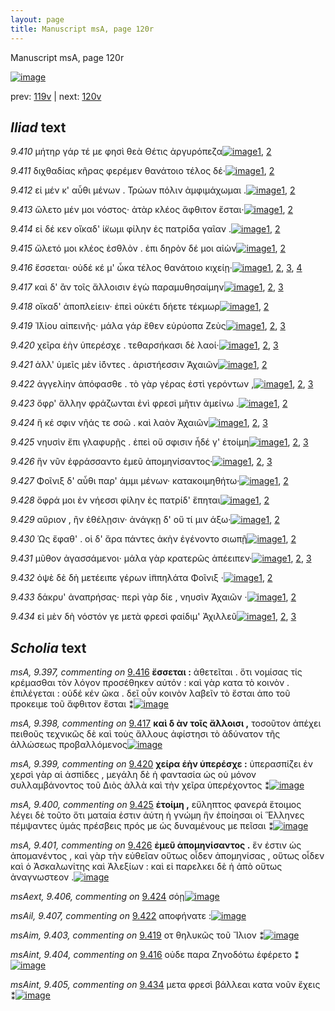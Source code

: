 ```yaml
---
layout: page
title: Manuscript msA, page 120r
---
```


Manuscript msA, page 120r

[![image](http://www.homermultitext.org/iipsrv?OBJ=IIP,1.0&FIF=/project/homer/pyramidal/deepzoom/hmt/vaimg/2017a/VA120RN_0292.tif&WID=100&CVT=JPEG)](http://www.homermultitext.org/ict2/?urn=urn:cite2:hmt:vaimg.2017a:VA120RN_0292)

prev:  [119v](../119v) | next:  [120v](../120v)

## *Iliad* text

*9.410* <a id="9.410"/> μήτηρ γάρ τέ με φησὶ θεὰ Θέτις ἀργυρόπεζα[![image](http://www.homermultitext.org/iipsrv?OBJ=IIP,1.0&FIF=/project/homer/pyramidal/deepzoom/hmt/vaimg/2017a/VA120RN_0292.tif&RGN=0.1832,0.2036,0.4004,0.0308&WID=1000&CVT=JPEG)](http://www.homermultitext.org/ict2/?urn=urn:cite2:hmt:vaimg.2017a:VA120RN_0292@0.1832,0.2036,0.4004,0.0308)[1](#msA_9.667), [2](#msA_9.1)

*9.411* <a id="9.411"/> διχθαδίας κῆρας φερέμεν θανάτοιο τέλος δέ·[![image](http://www.homermultitext.org/iipsrv?OBJ=IIP,1.0&FIF=/project/homer/pyramidal/deepzoom/hmt/vaimg/2017a/VA120RN_0292.tif&RGN=0.1842,0.2246,0.4004,0.0308&WID=1000&CVT=JPEG)](http://www.homermultitext.org/ict2/?urn=urn:cite2:hmt:vaimg.2017a:VA120RN_0292@0.1842,0.2246,0.4004,0.0308)[1](#msA_9.667), [2](#msA_9.1)

*9.412* <a id="9.412"/> εἰ μέν κ' αὖθι μένων . Τρώων πόλιν ἀμφιμάχωμαι .[![image](http://www.homermultitext.org/iipsrv?OBJ=IIP,1.0&FIF=/project/homer/pyramidal/deepzoom/hmt/vaimg/2017a/VA120RN_0292.tif&RGN=0.1812,0.2442,0.4284,0.0278&WID=1000&CVT=JPEG)](http://www.homermultitext.org/ict2/?urn=urn:cite2:hmt:vaimg.2017a:VA120RN_0292@0.1812,0.2442,0.4284,0.0278)[1](#msA_9.667), [2](#msA_9.1)

*9.413* <a id="9.413"/> ὤλετο μέν μοι νόστος· ἀτὰρ κλέος ἄφθιτον ἔσται·[![image](http://www.homermultitext.org/iipsrv?OBJ=IIP,1.0&FIF=/project/homer/pyramidal/deepzoom/hmt/vaimg/2017a/VA120RN_0292.tif&RGN=0.1782,0.2675,0.4284,0.021&WID=1000&CVT=JPEG)](http://www.homermultitext.org/ict2/?urn=urn:cite2:hmt:vaimg.2017a:VA120RN_0292@0.1782,0.2675,0.4284,0.021)[1](#msA_9.667), [2](#msA_9.1)

*9.414* <a id="9.414"/> εἰ δέ κεν οἴκαδ' ί̈κωμι φίλην ἐς πατρίδα γαῖαν .[![image](http://www.homermultitext.org/iipsrv?OBJ=IIP,1.0&FIF=/project/homer/pyramidal/deepzoom/hmt/vaimg/2017a/VA120RN_0292.tif&RGN=0.1762,0.2855,0.4284,0.021&WID=1000&CVT=JPEG)](http://www.homermultitext.org/ict2/?urn=urn:cite2:hmt:vaimg.2017a:VA120RN_0292@0.1762,0.2855,0.4284,0.021)[1](#msA_9.667), [2](#msA_9.1)

*9.415* <a id="9.415"/> ὤλετό μοι κλέος ἐσθλὸν . ἐπι δηρὸν δέ μοι αἰὼν[![image](http://www.homermultitext.org/iipsrv?OBJ=IIP,1.0&FIF=/project/homer/pyramidal/deepzoom/hmt/vaimg/2017a/VA120RN_0292.tif&RGN=0.1752,0.3043,0.4284,0.021&WID=1000&CVT=JPEG)](http://www.homermultitext.org/ict2/?urn=urn:cite2:hmt:vaimg.2017a:VA120RN_0292@0.1752,0.3043,0.4284,0.021)[1](#msA_9.667), [2](#msA_9.1)

*9.416* <a id="9.416"/> ἔσσεται· οὐδέ κέ μ' ὦκα τέλος θανάτοιο κιχείῃ·[![image](http://www.homermultitext.org/iipsrv?OBJ=IIP,1.0&FIF=/project/homer/pyramidal/deepzoom/hmt/vaimg/2017a/VA120RN_0292.tif&RGN=0.1752,0.3231,0.4284,0.021&WID=1000&CVT=JPEG)](http://www.homermultitext.org/ict2/?urn=urn:cite2:hmt:vaimg.2017a:VA120RN_0292@0.1752,0.3231,0.4284,0.021)[1](#msA_9.667), [2](#msA_9.397), [3](#msAint_9.404), [4](#msA_9.1)

*9.417* <a id="9.417"/> καὶ δ' ἂν τοῖς ἄλλοισιν ἐγὼ παραμυθησαίμην[![image](http://www.homermultitext.org/iipsrv?OBJ=IIP,1.0&FIF=/project/homer/pyramidal/deepzoom/hmt/vaimg/2017a/VA120RN_0292.tif&RGN=0.1722,0.3403,0.4284,0.021&WID=1000&CVT=JPEG)](http://www.homermultitext.org/ict2/?urn=urn:cite2:hmt:vaimg.2017a:VA120RN_0292@0.1722,0.3403,0.4284,0.021)[1](#msA_9.667), [2](#msA_9.1), [3](#msA_9.398)

*9.418* <a id="9.418"/> οἴκαδ' ἀποπλείειν· ἐπεὶ οὐκέτι δήετε τέκμωρ[![image](http://www.homermultitext.org/iipsrv?OBJ=IIP,1.0&FIF=/project/homer/pyramidal/deepzoom/hmt/vaimg/2017a/VA120RN_0292.tif&RGN=0.1712,0.3606,0.4284,0.021&WID=1000&CVT=JPEG)](http://www.homermultitext.org/ict2/?urn=urn:cite2:hmt:vaimg.2017a:VA120RN_0292@0.1712,0.3606,0.4284,0.021)[1](#msA_9.667), [2](#msA_9.1)

*9.419* <a id="9.419"/> Ἰ̈λίου αἰπεινῆς· μάλα γάρ ἕθεν εὐρύοπα Ζεὺς[![image](http://www.homermultitext.org/iipsrv?OBJ=IIP,1.0&FIF=/project/homer/pyramidal/deepzoom/hmt/vaimg/2017a/VA120RN_0292.tif&RGN=0.1682,0.3817,0.4284,0.021&WID=1000&CVT=JPEG)](http://www.homermultitext.org/ict2/?urn=urn:cite2:hmt:vaimg.2017a:VA120RN_0292@0.1682,0.3817,0.4284,0.021)[1](#msA_9.667), [2](#msAim_9.403), [3](#msA_9.1)

*9.420* <a id="9.420"/> χεῖρα ἑὴν ὑπερέσχε . τεθαρσήκασι δὲ λαοί·[![image](http://www.homermultitext.org/iipsrv?OBJ=IIP,1.0&FIF=/project/homer/pyramidal/deepzoom/hmt/vaimg/2017a/VA120RN_0292.tif&RGN=0.1662,0.4012,0.4284,0.021&WID=1000&CVT=JPEG)](http://www.homermultitext.org/ict2/?urn=urn:cite2:hmt:vaimg.2017a:VA120RN_0292@0.1662,0.4012,0.4284,0.021)[1](#msA_9.667), [2](#msA_9.399), [3](#msA_9.1)

*9.421* <a id="9.421"/> ἀλλ' ὑμεῖς μὲν ἰ̈όντες . ἀριστήεσσιν Ἀχαιῶν[![image](http://www.homermultitext.org/iipsrv?OBJ=IIP,1.0&FIF=/project/homer/pyramidal/deepzoom/hmt/vaimg/2017a/VA120RN_0292.tif&RGN=0.1622,0.417,0.4284,0.021&WID=1000&CVT=JPEG)](http://www.homermultitext.org/ict2/?urn=urn:cite2:hmt:vaimg.2017a:VA120RN_0292@0.1622,0.417,0.4284,0.021)[1](#msA_9.667), [2](#msA_9.1)

*9.422* <a id="9.422"/> ἀγγελίην ἀπόφασθε . τὸ γὰρ γέρας ἐστὶ γερόντων ,[![image](http://www.homermultitext.org/iipsrv?OBJ=IIP,1.0&FIF=/project/homer/pyramidal/deepzoom/hmt/vaimg/2017a/VA120RN_0292.tif&RGN=0.1622,0.4395,0.4284,0.021&WID=1000&CVT=JPEG)](http://www.homermultitext.org/ict2/?urn=urn:cite2:hmt:vaimg.2017a:VA120RN_0292@0.1622,0.4395,0.4284,0.021)[1](#msA_9.667), [2](#msAil_9.407), [3](#msA_9.1)

*9.423* <a id="9.423"/> ὄφρ' ἄλλην φράζωνται ἐνὶ φρεσὶ μῆτιν ἀμείνω .[![image](http://www.homermultitext.org/iipsrv?OBJ=IIP,1.0&FIF=/project/homer/pyramidal/deepzoom/hmt/vaimg/2017a/VA120RN_0292.tif&RGN=0.1702,0.4606,0.4284,0.021&WID=1000&CVT=JPEG)](http://www.homermultitext.org/ict2/?urn=urn:cite2:hmt:vaimg.2017a:VA120RN_0292@0.1702,0.4606,0.4284,0.021)[1](#msA_9.667), [2](#msA_9.1)

*9.424* <a id="9.424"/> ἥ κέ σφιν νῆάς τε σοῶ . καὶ λαὸν Ἀχαιῶν[![image](http://www.homermultitext.org/iipsrv?OBJ=IIP,1.0&FIF=/project/homer/pyramidal/deepzoom/hmt/vaimg/2017a/VA120RN_0292.tif&RGN=0.1682,0.4771,0.4284,0.021&WID=1000&CVT=JPEG)](http://www.homermultitext.org/ict2/?urn=urn:cite2:hmt:vaimg.2017a:VA120RN_0292@0.1682,0.4771,0.4284,0.021)[1](#msA_9.667), [2](#msAext_9.406), [3](#msA_9.1)

*9.425* <a id="9.425"/> νηυσὶν ἔπι γλαφυρῇς . ἐπεὶ οὔ σφισιν ἧδέ γ' ἑτοίμη[![image](http://www.homermultitext.org/iipsrv?OBJ=IIP,1.0&FIF=/project/homer/pyramidal/deepzoom/hmt/vaimg/2017a/VA120RN_0292.tif&RGN=0.1632,0.4966,0.4284,0.021&WID=1000&CVT=JPEG)](http://www.homermultitext.org/ict2/?urn=urn:cite2:hmt:vaimg.2017a:VA120RN_0292@0.1632,0.4966,0.4284,0.021)[1](#msA_9.667), [2](#msA_9.400), [3](#msA_9.1)

*9.426* <a id="9.426"/> ἣν νῦν ἐφράσσαντο ἐμεῦ ἀπομηνίσαντος·[![image](http://www.homermultitext.org/iipsrv?OBJ=IIP,1.0&FIF=/project/homer/pyramidal/deepzoom/hmt/vaimg/2017a/VA120RN_0292.tif&RGN=0.1612,0.5139,0.4284,0.021&WID=1000&CVT=JPEG)](http://www.homermultitext.org/ict2/?urn=urn:cite2:hmt:vaimg.2017a:VA120RN_0292@0.1612,0.5139,0.4284,0.021)[1](#msA_9.667), [2](#msA_9.401), [3](#msA_9.1)

*9.427* <a id="9.427"/> Φοῖνιξ δ' αὖθι παρ' άμμι μένων· κατακοιμηθήτω·[![image](http://www.homermultitext.org/iipsrv?OBJ=IIP,1.0&FIF=/project/homer/pyramidal/deepzoom/hmt/vaimg/2017a/VA120RN_0292.tif&RGN=0.1762,0.5349,0.4434,0.021&WID=1000&CVT=JPEG)](http://www.homermultitext.org/ict2/?urn=urn:cite2:hmt:vaimg.2017a:VA120RN_0292@0.1762,0.5349,0.4434,0.021)[1](#msA_9.667), [2](#msA_9.1)

*9.428* <a id="9.428"/> ὄφρά μοι ἐν νήεσσι φίλην ἐς πατρίδ' ἕπηται[![image](http://www.homermultitext.org/iipsrv?OBJ=IIP,1.0&FIF=/project/homer/pyramidal/deepzoom/hmt/vaimg/2017a/VA120RN_0292.tif&RGN=0.1732,0.5537,0.4434,0.021&WID=1000&CVT=JPEG)](http://www.homermultitext.org/ict2/?urn=urn:cite2:hmt:vaimg.2017a:VA120RN_0292@0.1732,0.5537,0.4434,0.021)[1](#msA_9.667), [2](#msA_9.1)

*9.429* <a id="9.429"/> αὔριον , ἢν ἐθέλῃσιν· ἀνάγκῃ δ' οὔ τί μιν άξω·[![image](http://www.homermultitext.org/iipsrv?OBJ=IIP,1.0&FIF=/project/homer/pyramidal/deepzoom/hmt/vaimg/2017a/VA120RN_0292.tif&RGN=0.1712,0.5748,0.4434,0.021&WID=1000&CVT=JPEG)](http://www.homermultitext.org/ict2/?urn=urn:cite2:hmt:vaimg.2017a:VA120RN_0292@0.1712,0.5748,0.4434,0.021)[1](#msA_9.667), [2](#msA_9.1)

*9.430* <a id="9.430"/> Ὡς ἔφαθ' . οἱ δ' ἄρα πάντες ἀκὴν ἐγένοντο σιωπῇ[![image](http://www.homermultitext.org/iipsrv?OBJ=IIP,1.0&FIF=/project/homer/pyramidal/deepzoom/hmt/vaimg/2017a/VA120RN_0292.tif&RGN=0.1712,0.595,0.4434,0.021&WID=1000&CVT=JPEG)](http://www.homermultitext.org/ict2/?urn=urn:cite2:hmt:vaimg.2017a:VA120RN_0292@0.1712,0.595,0.4434,0.021)[1](#msA_9.667), [2](#msA_9.1)

*9.431* <a id="9.431"/> μῦθον ἀγασσάμενοι· μάλα γὰρ κρατερῶς ἀπέειπεν·[![image](http://www.homermultitext.org/iipsrv?OBJ=IIP,1.0&FIF=/project/homer/pyramidal/deepzoom/hmt/vaimg/2017a/VA120RN_0292.tif&RGN=0.1702,0.6131,0.4434,0.021&WID=1000&CVT=JPEG)](http://www.homermultitext.org/ict2/?urn=urn:cite2:hmt:vaimg.2017a:VA120RN_0292@0.1702,0.6131,0.4434,0.021)[1](#msA_9.667), [2](#msA_9.402), [3](#msA_9.1)

*9.432* <a id="9.432"/> ὀψὲ δὲ δὴ μετέειπε γέρων ἱ̈ππηλάτα Φοῖνιξ ·[![image](http://www.homermultitext.org/iipsrv?OBJ=IIP,1.0&FIF=/project/homer/pyramidal/deepzoom/hmt/vaimg/2017a/VA120RN_0292.tif&RGN=0.1712,0.6319,0.4434,0.021&WID=1000&CVT=JPEG)](http://www.homermultitext.org/ict2/?urn=urn:cite2:hmt:vaimg.2017a:VA120RN_0292@0.1712,0.6319,0.4434,0.021)[1](#msA_9.667), [2](#msA_9.1)

*9.433* <a id="9.433"/> δάκρυ' ἀναπρήσας· περὶ γὰρ δίε , νηυσὶν Ἀχαιῶν ·[![image](http://www.homermultitext.org/iipsrv?OBJ=IIP,1.0&FIF=/project/homer/pyramidal/deepzoom/hmt/vaimg/2017a/VA120RN_0292.tif&RGN=0.1702,0.6491,0.4494,0.021&WID=1000&CVT=JPEG)](http://www.homermultitext.org/ict2/?urn=urn:cite2:hmt:vaimg.2017a:VA120RN_0292@0.1702,0.6491,0.4494,0.021)[1](#msA_9.667), [2](#msA_9.1)

*9.434* <a id="9.434"/> εἰ μὲν δὴ νόστόν γε μετὰ φρεσὶ φαίδιμ' Ἀχιλλεῦ[![image](http://www.homermultitext.org/iipsrv?OBJ=IIP,1.0&FIF=/project/homer/pyramidal/deepzoom/hmt/vaimg/2017a/VA120RN_0292.tif&RGN=0.1692,0.6679,0.4494,0.021&WID=1000&CVT=JPEG)](http://www.homermultitext.org/ict2/?urn=urn:cite2:hmt:vaimg.2017a:VA120RN_0292@0.1692,0.6679,0.4494,0.021)[1](#msA_9.667), [2](#msAint_9.405), [3](#msA_9.1)

## *Scholia* text

*msA, 9.397, commenting on* [9.416](#9.416)  <a id="msA_9.397"/> **ἔσσεται :** ἀθετεῖται . ὅτι νομίσας τίς κρέμασθαι τὸν λόγον προσέθηκεν αὐτόν : καὶ γὰρ κατα τὸ κοινὸν . ἐπιλέγεται : οὐδέ κέν ῶκα . δεῖ οὖν κοινὸν λαβεῖν τὸ ἔσται ἀπο τοῦ προκειμε τοῦ ἄφθιτον ἔσται ⁑[![image](http://www.homermultitext.org/iipsrv?OBJ=IIP,1.0&FIF=/project/homer/pyramidal/deepzoom/hmt/vaimg/2017a/VA120RN_0292.tif&RGN=0.6048,0.327,0.2133,0.0671&WID=1000&CVT=JPEG)](http://www.homermultitext.org/ict2/?urn=urn:cite2:hmt:vaimg.2017a:VA120RN_0292@0.6048,0.327,0.2133,0.0671)

*msA, 9.398, commenting on* [9.417](#9.417)  <a id="msA_9.398"/> **καὶ δ ὰν τοῖς ἄλλοισι ,** τοσοῦτον ἀπέχει πειθοῦς τεχνικῶς δὲ καὶ τοὺς ἄλλους ἀφίστησι τὸ ἀδύνατον τῆς ἁλλώσεως προβαλλόμενος[![image](http://www.homermultitext.org/iipsrv?OBJ=IIP,1.0&FIF=/project/homer/pyramidal/deepzoom/hmt/vaimg/2017a/VA120RN_0292.tif&RGN=0.593,0.3866,0.2143,0.042&WID=1000&CVT=JPEG)](http://www.homermultitext.org/ict2/?urn=urn:cite2:hmt:vaimg.2017a:VA120RN_0292@0.593,0.3866,0.2143,0.042)

*msA, 9.399, commenting on* [9.420](#9.420)  <a id="msA_9.399"/> **χείρα ἑὴν ὑπερέσχε :** ὑπερασπίζει ἐν χερσὶ γὰρ αἱ ἀσπίδες , μεγάλη δὲ ἡ φαντασία ὡς οὐ μόνον συλλαμβάνοντος τοῦ Διὸς ἀλλὰ καὶ τὴν χεῖρα ὑπερέχοντος ⁑[![image](http://www.homermultitext.org/iipsrv?OBJ=IIP,1.0&FIF=/project/homer/pyramidal/deepzoom/hmt/vaimg/2017a/VA120RN_0292.tif&RGN=0.5878,0.4241,0.2282,0.0532&WID=1000&CVT=JPEG)](http://www.homermultitext.org/ict2/?urn=urn:cite2:hmt:vaimg.2017a:VA120RN_0292@0.5878,0.4241,0.2282,0.0532)

*msA, 9.400, commenting on* [9.425](#9.425)  <a id="msA_9.400"/> **ἑτοίμη ,** εὔληπτος φανερά ἕτοιμος λέγει δὲ τοῦτο ὅτι ματαία ἐστιν ἁύτη ἡ γνώμη ἣν ἐποίησαι οἱ Ἕλληνες πέμψαντες ὑμάς πρέσβεις πρός με ὡς δυναμένους με πεῖσαι ⁑[![image](http://www.homermultitext.org/iipsrv?OBJ=IIP,1.0&FIF=/project/homer/pyramidal/deepzoom/hmt/vaimg/2017a/VA120RN_0292.tif&RGN=0.5865,0.4753,0.2323,0.0665&WID=1000&CVT=JPEG)](http://www.homermultitext.org/ict2/?urn=urn:cite2:hmt:vaimg.2017a:VA120RN_0292@0.5865,0.4753,0.2323,0.0665)

*msA, 9.401, commenting on* [9.426](#9.426)  <a id="msA_9.401"/> **ἐμεῦ ἀπομηνίσαντος .** ἕν ἐστιν ὡς ἀπομανέντος , καὶ γὰρ τὴν εὐθεῖαν οὕτως οἶδεν ἀπομηνίσας , οὕτως οἶδεν καὶ ὁ Ἀσκαλωνίτης καὶ Ἀλεξίων : καὶ εἰ παρελκει δὲ ἡ ἀπὸ οὕτως ἀναγνωστεον .[![image](http://www.homermultitext.org/iipsrv?OBJ=IIP,1.0&FIF=/project/homer/pyramidal/deepzoom/hmt/vaimg/2017a/VA120RN_0292.tif&RGN=0.6095,0.5473,0.2071,0.0735&WID=1000&CVT=JPEG)](http://www.homermultitext.org/ict2/?urn=urn:cite2:hmt:vaimg.2017a:VA120RN_0292@0.6095,0.5473,0.2071,0.0735)

*msAext, 9.406, commenting on* [9.424](#9.424)  <a id="msAext_9.406"/> σόῃ[![image](http://www.homermultitext.org/iipsrv?OBJ=IIP,1.0&FIF=/project/homer/pyramidal/deepzoom/hmt/vaimg/2017a/VA120RN_0292.tif&RGN=0.8699,0.4658,0.037,0.015&WID=1000&CVT=JPEG)](http://www.homermultitext.org/ict2/?urn=urn:cite2:hmt:vaimg.2017a:VA120RN_0292@0.8699,0.4658,0.037,0.015)

*msAil, 9.407, commenting on* [9.422](#9.422)  <a id="msAil_9.407"/> αποφήνατε :[![image](http://www.homermultitext.org/iipsrv?OBJ=IIP,1.0&FIF=/project/homer/pyramidal/deepzoom/hmt/vaimg/2017a/VA120RN_0292.tif&RGN=0.3133,0.4365,0.0561,0.009&WID=1000&CVT=JPEG)](http://www.homermultitext.org/ict2/?urn=urn:cite2:hmt:vaimg.2017a:VA120RN_0292@0.3133,0.4365,0.0561,0.009)

*msAim, 9.403, commenting on* [9.419](#9.419)  <a id="msAim_9.403"/> οτ θηλυκῶς τοῦ Ἴλιον ⁑[![image](http://www.homermultitext.org/iipsrv?OBJ=IIP,1.0&FIF=/project/homer/pyramidal/deepzoom/hmt/vaimg/2017a/VA120RN_0292.tif&RGN=0.5726,0.3764,0.03,0.0406&WID=1000&CVT=JPEG)](http://www.homermultitext.org/ict2/?urn=urn:cite2:hmt:vaimg.2017a:VA120RN_0292@0.5726,0.3764,0.03,0.0406)

*msAint, 9.404, commenting on* [9.416](#9.416)  <a id="msAint_9.404"/> οὐδε παρα Ζηνοδότω ἐφέρετο ⁑[![image](http://www.homermultitext.org/iipsrv?OBJ=IIP,1.0&FIF=/project/homer/pyramidal/deepzoom/hmt/vaimg/2017a/VA120RN_0292.tif&RGN=0.1121,0.3133,0.0631,0.0451&WID=1000&CVT=JPEG)](http://www.homermultitext.org/ict2/?urn=urn:cite2:hmt:vaimg.2017a:VA120RN_0292@0.1121,0.3133,0.0631,0.0451)

*msAint, 9.405, commenting on* [9.434](#9.434)  <a id="msAint_9.405"/> μετα φρεσὶ βάλλεαι κατα νοῦν ἔχεις ⁑[![image](http://www.homermultitext.org/iipsrv?OBJ=IIP,1.0&FIF=/project/homer/pyramidal/deepzoom/hmt/vaimg/2017a/VA120RN_0292.tif&RGN=0.1121,0.6649,0.0701,0.0443&WID=1000&CVT=JPEG)](http://www.homermultitext.org/ict2/?urn=urn:cite2:hmt:vaimg.2017a:VA120RN_0292@0.1121,0.6649,0.0701,0.0443)